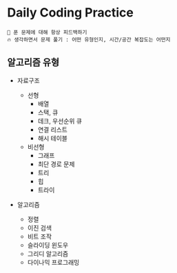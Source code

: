 # Daily Coding Practice

```
🌈 푼 문제에 대해 항상 피드백하기
🔥 생각하면서 문제 풀기 : 어떤 유형인지, 시간/공간 복잡도는 어떤지
```

## 알고리즘 유형
* 자료구조
  * 선형
    * 배열
    * 스택, 큐
    * 데크, 우선순위 큐
    * 연결 리스트
    * 해시 테이블
  * 비선형
    * 그래프
    * 최단 경로 문제
    * 트리
    * 힙
    * 트라이

* 알고리즘
  * 정렬
  * 이진 검색
  * 비트 조작
  * 슬라이딩 윈도우
  * 그리디 알고리즘
  * 다이나믹 프로그래밍
